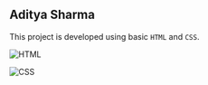 ## Aditya Sharma

This project is developed using basic `HTML` and `CSS`.

![HTML](https://img.shields.io/badge/HTML-3944F7?style=flat)

![CSS](https://img.shields.io/badge/CSS-3944F7?style=flat)